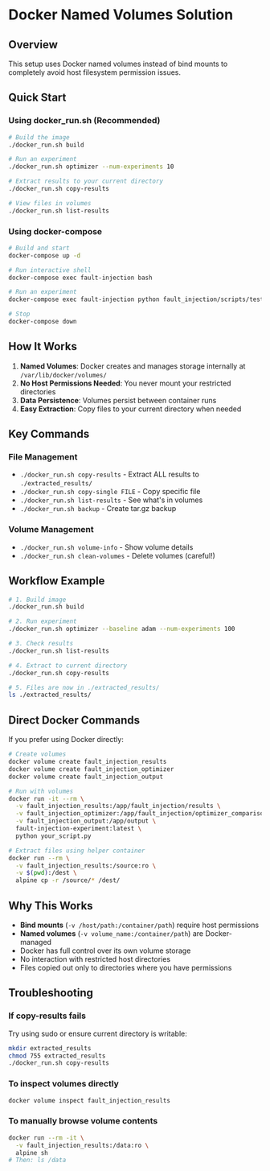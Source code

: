 # Docker Named Volumes Solution

## Overview
This setup uses Docker named volumes instead of bind mounts to completely avoid host filesystem permission issues.

## Quick Start

### Using docker_run.sh (Recommended)
```bash
# Build the image
./docker_run.sh build

# Run an experiment
./docker_run.sh optimizer --num-experiments 10

# Extract results to your current directory
./docker_run.sh copy-results

# View files in volumes
./docker_run.sh list-results
```

### Using docker-compose
```bash
# Build and start
docker-compose up -d

# Run interactive shell
docker-compose exec fault-injection bash

# Run an experiment
docker-compose exec fault-injection python fault_injection/scripts/test_optimizer_mitigation_v3.py

# Stop
docker-compose down
```

## How It Works

1. **Named Volumes**: Docker creates and manages storage internally at `/var/lib/docker/volumes/`
2. **No Host Permissions Needed**: You never mount your restricted directories
3. **Data Persistence**: Volumes persist between container runs
4. **Easy Extraction**: Copy files to your current directory when needed

## Key Commands

### File Management
- `./docker_run.sh copy-results` - Extract ALL results to `./extracted_results/`
- `./docker_run.sh copy-single FILE` - Copy specific file
- `./docker_run.sh list-results` - See what's in volumes
- `./docker_run.sh backup` - Create tar.gz backup

### Volume Management
- `./docker_run.sh volume-info` - Show volume details
- `./docker_run.sh clean-volumes` - Delete volumes (careful!)

## Workflow Example

```bash
# 1. Build image
./docker_run.sh build

# 2. Run experiment
./docker_run.sh optimizer --baseline adam --num-experiments 100

# 3. Check results
./docker_run.sh list-results

# 4. Extract to current directory
./docker_run.sh copy-results

# 5. Files are now in ./extracted_results/
ls ./extracted_results/
```

## Direct Docker Commands

If you prefer using Docker directly:

```bash
# Create volumes
docker volume create fault_injection_results
docker volume create fault_injection_optimizer
docker volume create fault_injection_output

# Run with volumes
docker run -it --rm \
  -v fault_injection_results:/app/fault_injection/results \
  -v fault_injection_optimizer:/app/fault_injection/optimizer_comparison_results \
  -v fault_injection_output:/app/output \
  fault-injection-experiment:latest \
  python your_script.py

# Extract files using helper container
docker run --rm \
  -v fault_injection_results:/source:ro \
  -v $(pwd):/dest \
  alpine cp -r /source/* /dest/
```

## Why This Works

- **Bind mounts** (`-v /host/path:/container/path`) require host permissions
- **Named volumes** (`-v volume_name:/container/path`) are Docker-managed
- Docker has full control over its own volume storage
- No interaction with restricted host directories
- Files copied out only to directories where you have permissions

## Troubleshooting

### If copy-results fails
Try using sudo or ensure current directory is writable:
```bash
mkdir extracted_results
chmod 755 extracted_results
./docker_run.sh copy-results
```

### To inspect volumes directly
```bash
docker volume inspect fault_injection_results
```

### To manually browse volume contents
```bash
docker run --rm -it \
  -v fault_injection_results:/data:ro \
  alpine sh
# Then: ls /data
```